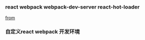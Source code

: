 ### react webpack webpack-dev-server react-hot-loader 

[from](https://github.com/xiaolin3303/react-music-player)

### 自定义react webpack 开发环境